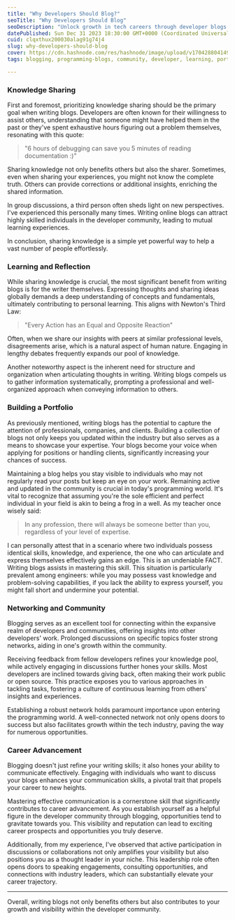 ```yaml
---
title: "Why Developers Should Blog?"
seoTitle: "Why Developers Should Blog"
seoDescription: "Unlock growth in tech careers through developer blogs. Learn how sharing insights cultivates skills, community connections, and career advancement."
datePublished: Sun Dec 31 2023 18:30:00 GMT+0000 (Coordinated Universal Time)
cuid: clqxthux200030alag91g74j4
slug: why-developers-should-blog
cover: https://cdn.hashnode.com/res/hashnode/image/upload/v1704288041494/0465cc10-f78d-4ee8-af75-09afb986a33d.webp
tags: blogging, programming-blogs, community, developer, learning, portfolio, networking, sharing, programming-ciovqvfcb008mb253jrczo9ye, skills, programming-tips, careerchange

---
```


### **Knowledge Sharing**

First and foremost, prioritizing knowledge sharing should be the primary goal when writing blogs. Developers are often known for their willingness to assist others, understanding that someone might have helped them in the past or they've spent exhaustive hours figuring out a problem themselves, resonating with this quote:

> "6 hours of debugging can save you 5 minutes of reading documentation :)"

Sharing knowledge not only benefits others but also the sharer. Sometimes, even when sharing your experiences, you might not know the complete truth. Others can provide corrections or additional insights, enriching the shared information.

In group discussions, a third person often sheds light on new perspectives. I've experienced this personally many times. Writing online blogs can attract highly skilled individuals in the developer community, leading to mutual learning experiences.

In conclusion, sharing knowledge is a simple yet powerful way to help a vast number of people effortlessly.

### **Learning and Reflection**

While sharing knowledge is crucial, the most significant benefit from writing blogs is for the writer themselves. Expressing thoughts and sharing ideas globally demands a deep understanding of concepts and fundamentals, ultimately contributing to personal learning. This aligns with Newton's Third Law:

> "Every Action has an Equal and Opposite Reaction"

Often, when we share our insights with peers at similar professional levels, disagreements arise, which is a natural aspect of human nature. Engaging in lengthy debates frequently expands our pool of knowledge.

Another noteworthy aspect is the inherent need for structure and organization when articulating thoughts in writing. Writing blogs compels us to gather information systematically, prompting a professional and well-organized approach when conveying information to others.

### **Building a Portfolio**

As previously mentioned, writing blogs has the potential to capture the attention of professionals, companies, and clients. Building a collection of blogs not only keeps you updated within the industry but also serves as a means to showcase your expertise. Your blogs become your voice when applying for positions or handling clients, significantly increasing your chances of success.

Maintaining a blog helps you stay visible to individuals who may not regularly read your posts but keep an eye on your work. Remaining active and updated in the community is crucial in today's programming world. It's vital to recognize that assuming you're the sole efficient and perfect individual in your field is akin to being a frog in a well. As my teacher once wisely said:

> In any profession, there will always be someone better than you, regardless of your level of expertise.

I can personally attest that in a scenario where two individuals possess identical skills, knowledge, and experience, the one who can articulate and express themselves effectively gains an edge. This is an undeniable FACT. Writing blogs assists in mastering this skill. This situation is particularly prevalent among engineers: while you may possess vast knowledge and problem-solving capabilities, if you lack the ability to express yourself, you might fall short and undermine your potential.

### **Networking and Community**

Blogging serves as an excellent tool for connecting within the expansive realm of developers and communities, offering insights into other developers' work. Prolonged discussions on specific topics foster strong networks, aiding in one's growth within the community.

Receiving feedback from fellow developers refines your knowledge pool, while actively engaging in discussions further hones your skills. Most developers are inclined towards giving back, often making their work public or open source. This practice exposes you to various approaches in tackling tasks, fostering a culture of continuous learning from others' insights and experiences.

Establishing a robust network holds paramount importance upon entering the programming world. A well-connected network not only opens doors to success but also facilitates growth within the tech industry, paving the way for numerous opportunities.

### **Career Advancement**

Blogging doesn't just refine your writing skills; it also hones your ability to communicate effectively. Engaging with individuals who want to discuss your blogs enhances your communication skills, a pivotal trait that propels your career to new heights.

Mastering effective communication is a cornerstone skill that significantly contributes to career advancement. As you establish yourself as a helpful figure in the developer community through blogging, opportunities tend to gravitate towards you. This visibility and reputation can lead to exciting career prospects and opportunities you truly deserve.

Additionally, from my experience, I've observed that active participation in discussions or collaborations not only amplifies your visibility but also positions you as a thought leader in your niche. This leadership role often opens doors to speaking engagements, consulting opportunities, and connections with industry leaders, which can substantially elevate your career trajectory.

---

Overall, writing blogs not only benefits others but also contributes to your growth and visibility within the developer community.